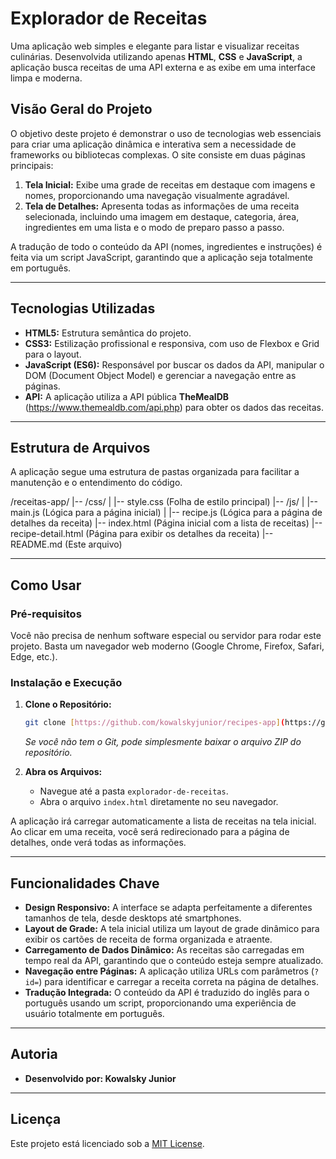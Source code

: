 # Explorador de Receitas

Uma aplicação web simples e elegante para listar e visualizar receitas culinárias. Desenvolvida utilizando apenas **HTML**, **CSS** e **JavaScript**, a aplicação busca receitas de uma API externa e as exibe em uma interface limpa e moderna.

## Visão Geral do Projeto

O objetivo deste projeto é demonstrar o uso de tecnologias web essenciais para criar uma aplicação dinâmica e interativa sem a necessidade de frameworks ou bibliotecas complexas. O site consiste em duas páginas principais:

1.  **Tela Inicial:** Exibe uma grade de receitas em destaque com imagens e nomes, proporcionando uma navegação visualmente agradável.
2.  **Tela de Detalhes:** Apresenta todas as informações de uma receita selecionada, incluindo uma imagem em destaque, categoria, área, ingredientes em uma lista e o modo de preparo passo a passo.

A tradução de todo o conteúdo da API (nomes, ingredientes e instruções) é feita via um script JavaScript, garantindo que a aplicação seja totalmente em português.

---

## Tecnologias Utilizadas

* **HTML5:** Estrutura semântica do projeto.
* **CSS3:** Estilização profissional e responsiva, com uso de Flexbox e Grid para o layout.
* **JavaScript (ES6):** Responsável por buscar os dados da API, manipular o DOM (Document Object Model) e gerenciar a navegação entre as páginas.
* **API:** A aplicação utiliza a API pública **TheMealDB** (https://www.themealdb.com/api.php) para obter os dados das receitas.

---

## Estrutura de Arquivos

A aplicação segue uma estrutura de pastas organizada para facilitar a manutenção e o entendimento do código.

/receitas-app/
|-- /css/
|   |-- style.css          (Folha de estilo principal)
|-- /js/
|   |-- main.js            (Lógica para a página inicial)
|   |-- recipe.js          (Lógica para a página de detalhes da receita)
|-- index.html             (Página inicial com a lista de receitas)
|-- recipe-detail.html     (Página para exibir os detalhes da receita)
|-- README.md              (Este arquivo)


---

## Como Usar

### Pré-requisitos

Você não precisa de nenhum software especial ou servidor para rodar este projeto. Basta um navegador web moderno (Google Chrome, Firefox, Safari, Edge, etc.).

### Instalação e Execução

1.  **Clone o Repositório:**
    ```bash
    git clone [https://github.com/kowalskyjunior/recipes-app](https://github.com/kowalskyjunior/recipes-app.git)
    ```
    *Se você não tem o Git, pode simplesmente baixar o arquivo ZIP do repositório.*

2.  **Abra os Arquivos:**
    * Navegue até a pasta `explorador-de-receitas`.
    * Abra o arquivo `index.html` diretamente no seu navegador.

A aplicação irá carregar automaticamente a lista de receitas na tela inicial. Ao clicar em uma receita, você será redirecionado para a página de detalhes, onde verá todas as informações.

---

## Funcionalidades Chave

* **Design Responsivo:** A interface se adapta perfeitamente a diferentes tamanhos de tela, desde desktops até smartphones.
* **Layout de Grade:** A tela inicial utiliza um layout de grade dinâmico para exibir os cartões de receita de forma organizada e atraente.
* **Carregamento de Dados Dinâmico:** As receitas são carregadas em tempo real da API, garantindo que o conteúdo esteja sempre atualizado.
* **Navegação entre Páginas:** A aplicação utiliza URLs com parâmetros (`?id=`) para identificar e carregar a receita correta na página de detalhes.
* **Tradução Integrada:** O conteúdo da API é traduzido do inglês para o português usando um script, proporcionando uma experiência de usuário totalmente em português.

---

## Autoria

* **Desenvolvido por: Kowalsky Junior** 

---

## Licença

Este projeto está licenciado sob a [MIT License](https://opensource.org/licenses/MIT).
